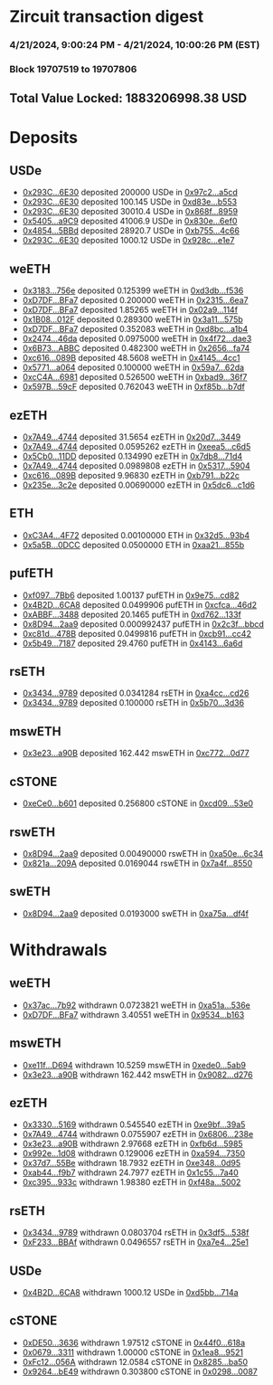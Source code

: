 # Zircuit transaction digest
### 4/21/2024, 9:00:24 PM - 4/21/2024, 10:00:26 PM (EST)
### Block 19707519 to 19707806

## Total Value Locked: 1883206998.38 USD

# Deposits
## USDe
- [0x293C...6E30](https://etherscan.io/address/0x293C6937D8D82e05B01335F7B33FBA0c8e256E30) deposited 200000 USDe in [0x97c2...a5cd](https://etherscan.io/tx/0x293C6937D8D82e05B01335F7B33FBA0c8e256E30)
- [0x293C...6E30](https://etherscan.io/address/0x293C6937D8D82e05B01335F7B33FBA0c8e256E30) deposited 100.145 USDe in [0xd83e...b553](https://etherscan.io/tx/0x293C6937D8D82e05B01335F7B33FBA0c8e256E30)
- [0x293C...6E30](https://etherscan.io/address/0x293C6937D8D82e05B01335F7B33FBA0c8e256E30) deposited 30010.4 USDe in [0x868f...8959](https://etherscan.io/tx/0x293C6937D8D82e05B01335F7B33FBA0c8e256E30)
- [0x5405...a9C9](https://etherscan.io/address/0x54051082BB3E2AaCCe7C1CceA77ba21c292ba9C9) deposited 41006.9 USDe in [0x830e...6ef0](https://etherscan.io/tx/0x54051082BB3E2AaCCe7C1CceA77ba21c292ba9C9)
- [0x4854...5BBd](https://etherscan.io/address/0x4854CdEbC5da8fDedF78549aF3FBad7AF6915BBd) deposited 28920.7 USDe in [0xb755...4c66](https://etherscan.io/tx/0x4854CdEbC5da8fDedF78549aF3FBad7AF6915BBd)
- [0x293C...6E30](https://etherscan.io/address/0x293C6937D8D82e05B01335F7B33FBA0c8e256E30) deposited 1000.12 USDe in [0x928c...e1e7](https://etherscan.io/tx/0x293C6937D8D82e05B01335F7B33FBA0c8e256E30)
## weETH
- [0x3183...756e](https://etherscan.io/address/0x318375f87609600436a1121BB43e9748b89c756e) deposited 0.125399 weETH in [0xd3db...f536](https://etherscan.io/tx/0x318375f87609600436a1121BB43e9748b89c756e)
- [0xD7DF...BFa7](https://etherscan.io/address/0xD7DF7E085214743530afF339aFC420c7c720BFa7) deposited 0.200000 weETH in [0x2315...6ea7](https://etherscan.io/tx/0xD7DF7E085214743530afF339aFC420c7c720BFa7)
- [0xD7DF...BFa7](https://etherscan.io/address/0xD7DF7E085214743530afF339aFC420c7c720BFa7) deposited 1.85265 weETH in [0x02a9...114f](https://etherscan.io/tx/0xD7DF7E085214743530afF339aFC420c7c720BFa7)
- [0x1B08...012F](https://etherscan.io/address/0x1B0844a50BfCf96A546dc256D215a8219E1e012F) deposited 0.289300 weETH in [0x3a11...575b](https://etherscan.io/tx/0x1B0844a50BfCf96A546dc256D215a8219E1e012F)
- [0xD7DF...BFa7](https://etherscan.io/address/0xD7DF7E085214743530afF339aFC420c7c720BFa7) deposited 0.352083 weETH in [0xd8bc...a1b4](https://etherscan.io/tx/0xD7DF7E085214743530afF339aFC420c7c720BFa7)
- [0x2474...46da](https://etherscan.io/address/0x2474462276A060057B07a72D756018f0288a46da) deposited 0.0975000 weETH in [0x4f72...dae3](https://etherscan.io/tx/0x2474462276A060057B07a72D756018f0288a46da)
- [0x6B73...ABBC](https://etherscan.io/address/0x6B73809a18879D6d0ef400D6D7cFe98ab0fCABBC) deposited 0.482300 weETH in [0x2656...fa74](https://etherscan.io/tx/0x6B73809a18879D6d0ef400D6D7cFe98ab0fCABBC)
- [0xc616...089B](https://etherscan.io/address/0xc616cF7eaA3c2D44Eb385aFD104F71c4786b089B) deposited 48.5608 weETH in [0x4145...4cc1](https://etherscan.io/tx/0xc616cF7eaA3c2D44Eb385aFD104F71c4786b089B)
- [0x5771...a064](https://etherscan.io/address/0x5771CB8ab6dB15d97074FC6dF4608242b955a064) deposited 0.100000 weETH in [0x59a7...62da](https://etherscan.io/tx/0x5771CB8ab6dB15d97074FC6dF4608242b955a064)
- [0xcC4A...6981](https://etherscan.io/address/0xcC4AdA1C3950518D8EFEd36F47A6D9572D9E6981) deposited 0.526500 weETH in [0xbad9...36f7](https://etherscan.io/tx/0xcC4AdA1C3950518D8EFEd36F47A6D9572D9E6981)
- [0x597B...59cF](https://etherscan.io/address/0x597BEa912e8734E17DDc4f43A489a1472d9459cF) deposited 0.762043 weETH in [0xf85b...b7df](https://etherscan.io/tx/0x597BEa912e8734E17DDc4f43A489a1472d9459cF)
## ezETH
- [0x7A49...4744](https://etherscan.io/address/0x7A493Be5c2ce014cD049Bf178a1ac0Db1B434744) deposited 31.5654 ezETH in [0x20d7...3449](https://etherscan.io/tx/0x7A493Be5c2ce014cD049Bf178a1ac0Db1B434744)
- [0x7A49...4744](https://etherscan.io/address/0x7A493Be5c2ce014cD049Bf178a1ac0Db1B434744) deposited 0.0595262 ezETH in [0xeea5...c6d5](https://etherscan.io/tx/0x7A493Be5c2ce014cD049Bf178a1ac0Db1B434744)
- [0x5Cb0...11DD](https://etherscan.io/address/0x5Cb075f31b45B73095f07F4f5736B6dcE90911DD) deposited 0.134990 ezETH in [0x7db8...71d4](https://etherscan.io/tx/0x5Cb075f31b45B73095f07F4f5736B6dcE90911DD)
- [0x7A49...4744](https://etherscan.io/address/0x7A493Be5c2ce014cD049Bf178a1ac0Db1B434744) deposited 0.0989808 ezETH in [0x5317...5904](https://etherscan.io/tx/0x7A493Be5c2ce014cD049Bf178a1ac0Db1B434744)
- [0xc616...089B](https://etherscan.io/address/0xc616cF7eaA3c2D44Eb385aFD104F71c4786b089B) deposited 9.96830 ezETH in [0xb791...b22c](https://etherscan.io/tx/0xc616cF7eaA3c2D44Eb385aFD104F71c4786b089B)
- [0x235e...3c2e](https://etherscan.io/address/0x235e1ECaF69428A0d721E88A287a97a4F2033c2e) deposited 0.00690000 ezETH in [0x5dc6...c1d6](https://etherscan.io/tx/0x235e1ECaF69428A0d721E88A287a97a4F2033c2e)
## ETH
- [0xC3A4...4F72](https://etherscan.io/address/0xC3A4FFAcaAE016E356D480B0dde6b6bcA4D54F72) deposited 0.00100000 ETH in [0x32d5...93b4](https://etherscan.io/tx/0xC3A4FFAcaAE016E356D480B0dde6b6bcA4D54F72)
- [0x5a5B...0DCC](https://etherscan.io/address/0x5a5Bc153bC7b915EeC2755C2f622A220b93A0DCC) deposited 0.0500000 ETH in [0xaa21...855b](https://etherscan.io/tx/0x5a5Bc153bC7b915EeC2755C2f622A220b93A0DCC)
## pufETH
- [0xf097...7Bb6](https://etherscan.io/address/0xf0979777585263B20dD15fb741E9a161341A7Bb6) deposited 1.00137 pufETH in [0x9e75...cd82](https://etherscan.io/tx/0xf0979777585263B20dD15fb741E9a161341A7Bb6)
- [0x4B2D...6CA8](https://etherscan.io/address/0x4B2DfE3BFA39ab1AC28C2aF401E53c6a8Ab16CA8) deposited 0.0499906 pufETH in [0xcfca...46d2](https://etherscan.io/tx/0x4B2DfE3BFA39ab1AC28C2aF401E53c6a8Ab16CA8)
- [0xABBF...3488](https://etherscan.io/address/0xABBF5A9cc22d1F893646ebe3a52cf179156C3488) deposited 20.1465 pufETH in [0xd762...133f](https://etherscan.io/tx/0xABBF5A9cc22d1F893646ebe3a52cf179156C3488)
- [0x8D94...2aa9](https://etherscan.io/address/0x8D94412334e263C9dDF08bbFD072A9640CCB2aa9) deposited 0.000992437 pufETH in [0x2c3f...bbcd](https://etherscan.io/tx/0x8D94412334e263C9dDF08bbFD072A9640CCB2aa9)
- [0xc81d...478B](https://etherscan.io/address/0xc81d12fc1d3c1a172B097e3A198dc33002a0478B) deposited 0.0499816 pufETH in [0xcb91...cc42](https://etherscan.io/tx/0xc81d12fc1d3c1a172B097e3A198dc33002a0478B)
- [0x5b49...7187](https://etherscan.io/address/0x5b49bAB9CE8928c2171824827ad86e10f1e07187) deposited 29.4760 pufETH in [0x4143...6a6d](https://etherscan.io/tx/0x5b49bAB9CE8928c2171824827ad86e10f1e07187)
## rsETH
- [0x3434...9789](https://etherscan.io/address/0x34349c5569e7B846c3558961552D2202760A9789) deposited 0.0341284 rsETH in [0xa4cc...cd26](https://etherscan.io/tx/0x34349c5569e7B846c3558961552D2202760A9789)
- [0x3434...9789](https://etherscan.io/address/0x34349c5569e7B846c3558961552D2202760A9789) deposited 0.100000 rsETH in [0x5b70...3d36](https://etherscan.io/tx/0x34349c5569e7B846c3558961552D2202760A9789)
## mswETH
- [0x3e23...a90B](https://etherscan.io/address/0x3e23FB0715E9be36Eb8D02cE7E50dDE80494a90B) deposited 162.442 mswETH in [0xc772...0d77](https://etherscan.io/tx/0x3e23FB0715E9be36Eb8D02cE7E50dDE80494a90B)
## cSTONE
- [0xeCe0...b601](https://etherscan.io/address/0xeCe04F686D6f6F352f381CB0eCE0F77946aAb601) deposited 0.256800 cSTONE in [0xcd09...53e0](https://etherscan.io/tx/0xeCe04F686D6f6F352f381CB0eCE0F77946aAb601)
## rswETH
- [0x8D94...2aa9](https://etherscan.io/address/0x8D94412334e263C9dDF08bbFD072A9640CCB2aa9) deposited 0.00490000 rswETH in [0xa50e...6c34](https://etherscan.io/tx/0x8D94412334e263C9dDF08bbFD072A9640CCB2aa9)
- [0x821a...209A](https://etherscan.io/address/0x821aa1d08195441d125bEF8FEb945Fe0b5dC209A) deposited 0.0169044 rswETH in [0x7a4f...8550](https://etherscan.io/tx/0x821aa1d08195441d125bEF8FEb945Fe0b5dC209A)
## swETH
- [0x8D94...2aa9](https://etherscan.io/address/0x8D94412334e263C9dDF08bbFD072A9640CCB2aa9) deposited 0.0193000 swETH in [0xa75a...df4f](https://etherscan.io/tx/0x8D94412334e263C9dDF08bbFD072A9640CCB2aa9)
# Withdrawals
## weETH
- [0x37ac...7b92](https://etherscan.io/address/0x37ac3C8170C75C4a2DfcE609769a1ea447807b92) withdrawn 0.0723821 weETH in [0xa51a...536e](https://etherscan.io/tx/0x37ac3C8170C75C4a2DfcE609769a1ea447807b92)
- [0xD7DF...BFa7](https://etherscan.io/address/0xD7DF7E085214743530afF339aFC420c7c720BFa7) withdrawn 3.40551 weETH in [0x9534...b163](https://etherscan.io/tx/0xD7DF7E085214743530afF339aFC420c7c720BFa7)
## mswETH
- [0xe11f...D694](https://etherscan.io/address/0xe11fe3791CcD6c11b32C64f66Ee6345F32c8D694) withdrawn 10.5259 mswETH in [0xede0...5ab9](https://etherscan.io/tx/0xe11fe3791CcD6c11b32C64f66Ee6345F32c8D694)
- [0x3e23...a90B](https://etherscan.io/address/0x3e23FB0715E9be36Eb8D02cE7E50dDE80494a90B) withdrawn 162.442 mswETH in [0x9082...d276](https://etherscan.io/tx/0x3e23FB0715E9be36Eb8D02cE7E50dDE80494a90B)
## ezETH
- [0x3330...5169](https://etherscan.io/address/0x33301D27D58281364be30Daa9d927b4f4BBD5169) withdrawn 0.545540 ezETH in [0xe9bf...39a5](https://etherscan.io/tx/0x33301D27D58281364be30Daa9d927b4f4BBD5169)
- [0x7A49...4744](https://etherscan.io/address/0x7A493Be5c2ce014cD049Bf178a1ac0Db1B434744) withdrawn 0.0755907 ezETH in [0x6806...238e](https://etherscan.io/tx/0x7A493Be5c2ce014cD049Bf178a1ac0Db1B434744)
- [0x3e23...a90B](https://etherscan.io/address/0x3e23FB0715E9be36Eb8D02cE7E50dDE80494a90B) withdrawn 2.97668 ezETH in [0xfb6d...5985](https://etherscan.io/tx/0x3e23FB0715E9be36Eb8D02cE7E50dDE80494a90B)
- [0x992e...1d08](https://etherscan.io/address/0x992eA1400E38893387513905868D8ca6987e1d08) withdrawn 0.129006 ezETH in [0xa594...7350](https://etherscan.io/tx/0x992eA1400E38893387513905868D8ca6987e1d08)
- [0x37d7...55Be](https://etherscan.io/address/0x37d79571b8164f69Be3B97f3149dD67d53E855Be) withdrawn 18.7932 ezETH in [0xe348...0d95](https://etherscan.io/tx/0x37d79571b8164f69Be3B97f3149dD67d53E855Be)
- [0xab44...f9b7](https://etherscan.io/address/0xab44c5E7392f78426491A9540b237a5B6CC2f9b7) withdrawn 24.7977 ezETH in [0x1c55...7a40](https://etherscan.io/tx/0xab44c5E7392f78426491A9540b237a5B6CC2f9b7)
- [0xc395...933c](https://etherscan.io/address/0xc3952869C41B1eA4C1a12D1574d90EaBBB94933c) withdrawn 1.98380 ezETH in [0xf48a...5002](https://etherscan.io/tx/0xc3952869C41B1eA4C1a12D1574d90EaBBB94933c)
## rsETH
- [0x3434...9789](https://etherscan.io/address/0x34349c5569e7B846c3558961552D2202760A9789) withdrawn 0.0803704 rsETH in [0x3df5...538f](https://etherscan.io/tx/0x34349c5569e7B846c3558961552D2202760A9789)
- [0xF233...BBAf](https://etherscan.io/address/0xF2337A412942df4839F76016CC678391397EBBAf) withdrawn 0.0496557 rsETH in [0xa7e4...25e1](https://etherscan.io/tx/0xF2337A412942df4839F76016CC678391397EBBAf)
## USDe
- [0x4B2D...6CA8](https://etherscan.io/address/0x4B2DfE3BFA39ab1AC28C2aF401E53c6a8Ab16CA8) withdrawn 1000.12 USDe in [0xd5bb...714a](https://etherscan.io/tx/0x4B2DfE3BFA39ab1AC28C2aF401E53c6a8Ab16CA8)
## cSTONE
- [0xDE50...3636](https://etherscan.io/address/0xDE5009779e44b9f367a5476D0dEc9f3702683636) withdrawn 1.97512 cSTONE in [0x44f0...618a](https://etherscan.io/tx/0xDE5009779e44b9f367a5476D0dEc9f3702683636)
- [0x0679...3311](https://etherscan.io/address/0x06796233708702A0b147a43EeB26Fc7D8aD63311) withdrawn 1.00000 cSTONE in [0x1ea8...9521](https://etherscan.io/tx/0x06796233708702A0b147a43EeB26Fc7D8aD63311)
- [0xFc12...056A](https://etherscan.io/address/0xFc120ad0e86BfC04007aDeF2B438e0463082056A) withdrawn 12.0584 cSTONE in [0x8285...ba50](https://etherscan.io/tx/0xFc120ad0e86BfC04007aDeF2B438e0463082056A)
- [0x9264...bE49](https://etherscan.io/address/0x926446e864C9b92DeA060a9D73BE02895Ea4bE49) withdrawn 0.303800 cSTONE in [0x0298...0087](https://etherscan.io/tx/0x926446e864C9b92DeA060a9D73BE02895Ea4bE49)
